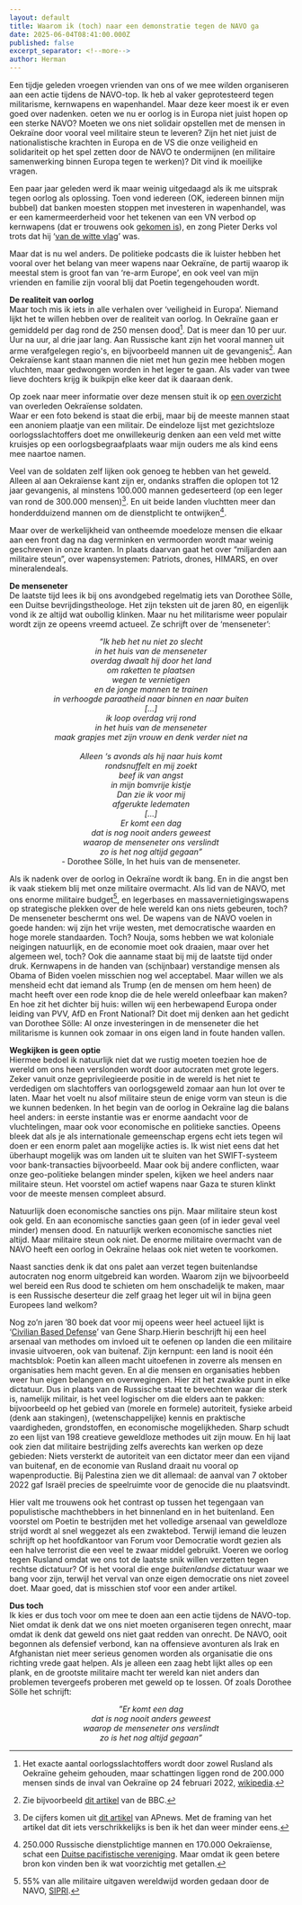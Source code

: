 ```yaml
---
layout: default
title: Waarom ik (toch) naar een demonstratie tegen de NAVO ga
date: 2025-06-04T08:41:00.000Z
published: false
excerpt_separator: <!--more-->
author: Herman
---
```

Een tijdje geleden vroegen vrienden van ons of we mee wilden organiseren aan een actie tijdens de NAVO-top. 
Ik heb al vaker geprotesteerd tegen militarisme, kernwapens en wapenhandel. Maar deze keer moest ik er even goed over nadenken.
oeten we nu er oorlog is in Europa niet juist hopen op een sterke NAVO? Moeten we ons niet solidair opstellen met de 
mensen in Oekraïne door vooral veel militaire steun te leveren? Zijn het niet juist de nationalistische krachten in 
Europa en de VS die onze veiligheid en solidariteit op het spel zetten door de NAVO te ondermijnen 
(en militaire samenwerking binnen Europa tegen te werken)? Dit vind ik moeilijke vragen.
<!--more-->

Een paar jaar geleden werd ik maar weinig uitgedaagd als ik me uitsprak tegen oorlog als oplossing. 
Toen vond iedereen (OK, iedereen binnen mijn bubbel) dat banken moesten stoppen met investeren in wapenhandel, 
was er een kamermeerderheid voor het tekenen van een VN verbod op kernwapens (dat er trouwens ook [gekomen is](https://nl.wikipedia.org/wiki/Verdrag_inzake_het_verbod_op_kernwapens)),
en zong Pieter Derks vol trots dat hij ‘[van de witte vlag](https://open.spotify.com/track/2JtTAJqiXkr09g2oXFE58E?si=mgBK6FZkTzuGu63DD6kRGA)’ was.

Maar dat is nu wel anders. De politieke podcasts die ik luister hebben het vooral over het belang van meer wapens naar Oekraïne, 
de partij waarop ik meestal stem is groot fan van ‘re-arm Europe’, en ook veel van mijn vrienden en familie zijn vooral blij 
dat Poetin tegengehouden wordt.

**De realiteit van oorlog**  
Maar toch mis ik iets in alle verhalen over ‘veiligheid in Europa’. Niemand lijkt het te willen hebben over de realiteit van oorlog. 
In Oekraïne gaan er gemiddeld per dag rond de 250 mensen dood[^1]. Dat is meer dan 10 per uur. Uur na uur, al drie jaar lang.
Aan Russische kant zijn het vooral mannen uit arme verafgelegen regio's, en bijvoorbeeld mannen uit de gevangenis[^2].
Aan Oekraïense kant staan mannen die niet met hun gezin mee hebben mogen vluchten, maar gedwongen worden in het leger te 
gaan. Als vader van twee lieve dochters krijg ik buikpijn elke keer dat ik daaraan denk.

Op zoek naar meer informatie over deze mensen stuit ik op [een overzicht](https://ualosses.org/en/soldiers/) van overleden Oekraïense soldaten.  
Waar er een foto bekend is staat die erbij, maar bij de meeste mannen staat een anoniem plaatje van een militair. 
De eindeloze lijst met gezichtsloze oorlogsslachtoffers doet me onwillekeurig denken aan een veld met witte kruisjes op 
een oorlogsbegraafplaats waar mijn ouders me als kind eens mee naartoe namen.

Veel van de soldaten zelf lijken ook genoeg te hebben van het geweld. Alleen al aan Oekraïense kant zijn er, ondanks straffen 
die oplopen tot 12 jaar gevangenis, al minstens 100.000 mannen gedeserteerd (op een leger van rond de 300.000 mensen)[^3]. 
En uit beide landen vluchtten meer dan honderdduizend mannen om de dienstplicht te ontwijken[^4].

Maar over de werkelijkheid van ontheemde moedeloze mensen die elkaar aan een front dag na dag verminken en vermoorden 
wordt maar weinig geschreven in onze kranten. In plaats daarvan gaat het over “miljarden aan militaire steun”, over 
wapensystemen: Patriots, drones, HIMARS, en over mineralendeals.

**De menseneter**  
De laatste tijd lees ik bij ons avondgebed regelmatig iets van Dorothee Sölle, een Duitse bevrijdingstheologe. 
Het zijn teksten uit de jaren 80, en eigenlijk vond ik ze altijd wat oubollig klinken. 
Maar nu het militarisme weer populair wordt zijn ze opeens vreemd actueel. Ze schrijft over de ‘menseneter’:
  <p style="text-align: center;"> 
  <i>“Ik heb het nu niet zo slecht <br>
in het huis van de menseneter <br>
overdag dwaalt hij door het land <br>
om raketten te plaatsen <br>
wegen te vernietigen <br>
en de jonge mannen te trainen <br>
in verhoogde paraatheid naar binnen en naar buiten <br>
[...] <br>
ik loop overdag vrij rond <br>
in het huis van de menseneter <br>
maak grapjes met zijn vrouw en denk verder niet na <br>
 <br>
Alleen ‘s avonds als hij naar huis komt <br>
rondsnuffelt en mij zoekt <br>
beef ik van angst <br>
in mijn bomvrije kistje <br>
Dan zie ik voor mij <br>
afgerukte ledematen <br>
[...] <br>
Er komt een dag <br>
dat is nog nooit anders geweest <br>
waarop de menseneter ons verslindt <br>
zo is het nog altijd gegaan” </i> <br>
- Dorothee Sölle, In het huis van de menseneter.
</p>

Als ik nadenk over de oorlog in Oekraïne wordt ik bang. En in die angst ben ik vaak stiekem blij met onze militaire overmacht. 
Als lid van de NAVO, met ons enorme militaire budget[^5], en legerbases en massavernietigingswapens op strategische plekken over 
de hele wereld kan ons niets gebeuren, toch? De menseneter beschermt ons wel. De wapens van de NAVO voelen in goede handen: 
wij zijn het vrije westen, met democratische waarden en hoge morele standaarden. Toch? Nouja, soms hebben we wat koloniale 
neigingen natuurlijk, en de economie moet ook draaien, maar over het algemeen wel, toch? Ook die aanname staat bij mij de 
laatste tijd onder druk. Kernwapens in de handen van (schijnbaar) verstandige mensen als Obama of Biden voelen misschien nog 
wel acceptabel. Maar willen we als mensheid echt dat iemand als Trump (en de mensen om hem heen) de macht heeft over een rode 
knop die de hele wereld onleefbaar kan maken? En hoe zit het dichter bij huis: willen wij een herbewapend Europa onder 
leiding van PVV, AfD en Front National? Dit doet mij denken aan het gedicht van Dorothee Sölle: Al onze investeringen in de 
menseneter die het militarisme is kunnen ook zomaar in ons eigen land in foute handen vallen.

**Wegkijken is geen optie**  
Hiermee bedoel ik natuurlijk niet dat we rustig moeten toezien hoe de wereld om ons heen verslonden wordt 
door autocraten met grote legers. Zeker vanuit onze geprivilegieerde positie in de wereld is het niet te 
verdedigen om slachtoffers van oorlogsgeweld zomaar aan hun lot over te laten. Maar het voelt nu alsof 
militaire steun de enige vorm van steun is die we kunnen bedenken. In het begin van de oorlog in Oekraïne 
lag die balans heel anders: in eerste instantie was er enorme aandacht voor de vluchtelingen, maar ook voor 
economische en politieke sancties. Opeens bleek dat als je als internationale gemeenschap ergens echt iets 
tegen wil doen er een enorm palet aan mogelijke acties is. Ik wist niet eens dat het überhaupt mogelijk 
was om landen uit te sluiten van het SWIFT-systeem voor bank-transacties bijvoorbeeld. 
Maar ook bij andere conflicten, waar onze geo-politieke belangen minder spelen, kijken we heel anders naar 
militaire steun. Het voorstel om actief wapens naar Gaza te sturen klinkt voor de meeste mensen compleet absurd.

Natuurlijk doen economische sancties ons pijn. Maar militaire steun kost ook geld. En aan economische sancties 
gaan geen (of in ieder geval veel minder) mensen dood. 
En natuurlijk werken economische sancties niet altijd. Maar militaire steun ook niet. 
De enorme militaire overmacht van de NAVO heeft een oorlog in Oekraïne helaas ook niet weten te voorkomen.

Naast sancties denk ik dat ons palet aan verzet tegen buitenlandse autocraten nog enorm uitgebreid kan worden. 
Waarom zijn we bijvoorbeeld wel bereid een Rus dood te schieten om hem onschadelijk te maken, maar is een Russische 
deserteur die zelf graag het leger uit wil in bijna geen Europees land welkom?

Nog zo’n jaren ’80 boek dat voor mij opeens weer heel actueel lijkt 
is ‘[Civilian Based Defense](https://www.nonviolent-conflict.org/resource/civilian-based-defense-a-post-military-weapons-system/)’ 
van Gene Sharp.Hierin beschrijft hij een heel arsenaal van methodes om invloed uit te oefenen op landen die een 
militaire invasie uitvoeren, ook van buitenaf. Zijn kernpunt: een land is nooit één machtsblok: Poetin kan 
alleen macht uitoefenen in zoverre als mensen en organisaties hem macht geven. En al die mensen en organisaties 
hebben weer hun eigen belangen en overwegingen. Hier zit het zwakke punt in elke dictatuur. Dus in plaats van de 
Russische staat te bevechten waar die sterk is, namelijk militair, is het veel logischer om die elders aan te pakken: 
bijvoorbeeld op het gebied van (morele en formele) autoriteit, fysieke arbeid (denk aan stakingen), (wetenschappelijke) 
kennis en praktische vaardigheden, grondstoffen, en economische mogelijkheden. Sharp schudt zo een lijst van 198 creatieve 
geweldloze methodes uit zijn mouw. En hij laat ook zien dat militaire bestrijding zelfs averechts kan werken op deze gebieden: 
Niets versterkt de autoriteit van een dictator meer dan een vijand van buitenaf, en de economie van Rusland draait nu vooral 
op wapenproductie. Bij Palestina zien we dit allemaal: de aanval van 7 oktober 2022 gaf Israël precies de speelruimte voor 
de genocide die nu plaatsvindt. 

Hier valt me trouwens ook het contrast op tussen het tegengaan van populistische machthebbers in het binnenland en in 
het buitenland. Een voorstel om Poetin te bestrijden met het volledige arsenaal van geweldloze strijd wordt al snel
weggezet als een zwaktebod. Terwijl iemand die leuzen schrijft op het hoofdkantoor van Forum voor Democratie wordt 
gezien als een halve terrorist die een veel te zwaar middel gebruikt. Voeren we oorlog tegen Rusland omdat we ons tot 
de laatste snik willen verzetten tegen rechtse dictatuur? Of is het vooral die enge _buitenlandse_ dictatuur waar we 
bang voor zijn, terwijl het verval van onze eigen democratie ons niet zoveel doet. Maar goed, dat is misschien stof voor 
een ander artikel.

**Dus toch**  
Ik kies er dus toch voor om mee te doen aan een actie tijdens de NAVO-top. Niet omdat ik denk dat we ons niet 
moeten organiseren tegen onrecht, maar omdat ik denk dat geweld ons niet gaat redden van onrecht. De NAVO, ooit 
begonnen als defensief verbond, kan na offensieve avonturen als Irak en Afghanistan niet meer serieus genomen 
worden als organisatie die ons richting vrede gaat helpen. Als je alleen een zaag hebt lijkt alles op een plank, 
en de grootste militaire macht ter wereld kan niet anders dan problemen tevergeefs proberen met geweld op te lossen. 
Of zoals Dorothee Sölle het schrijft:
<p style="text-align: center;"> 
  <i>
”Er komt een dag <br>
dat is nog nooit anders geweest <br>
waarop de menseneter ons verslindt <br>
zo is het nog altijd gegaan”
</i>
</p>













[^1]: Het exacte aantal oorlogsslachtoffers wordt door zowel Rusland als Oekraïne geheim gehouden, maar schattingen liggen rond de 200.000 mensen sinds de inval van Oekraïne op 24 februari 2022, [wikipedia](https://en.wikipedia.org/wiki/Casualties_of_the_Russo-Ukrainian_War).
[^2]: Zie bijvoorbeeld [dit artikel](https://www.bbc.com/news/articles/cgkm7lly61do) van de BBC.
[^3]: De cijfers komen uit [dit artikel](https://apnews.com/article/deserters-awol-ukraine-russia-war-def676562552d42bc5d593363c9e5ea0) van APnews. Met de framing van het artikel dat dit iets verschrikkelijks is ben ik het dan weer minder eens.
[^4]: 250.000 Russische dienstplichtige mannen en 170.000 Oekraïense, schat een [Duitse pacifistische vereniging](https://de.connection-ev.org/article-3870). Maar omdat ik geen betere bron kon vinden ben ik wat voorzichtig met getallen.
[^5]:  55% van alle militaire uitgaven wereldwijd worden gedaan door de NAVO, [SIPRI](https://www.sipri.org/media/press-release/2025/unprecedented-rise-global-military-expenditure-european-and-middle-east-spending-surges).
[^6]: 
[^7]: 
